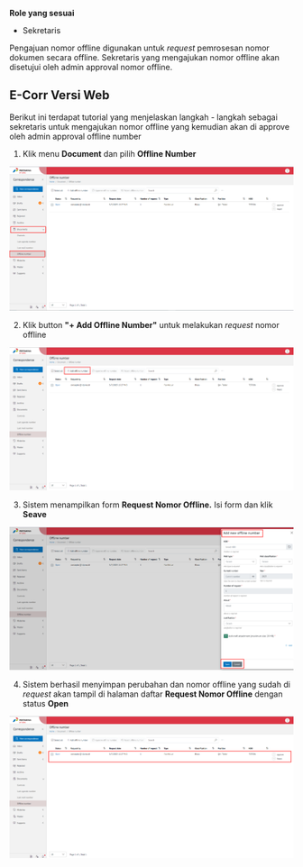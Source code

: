 **Role yang sesuai**

- Sekretaris

Pengajuan nomor offline digunakan untuk *request* pemrosesan nomor dokumen secara offline. Sekretaris yang mengajukan nomor offline akan disetujui oleh admin approval nomor offline. 

## **E-Corr Versi Web**

Berikut ini terdapat tutorial yang menjelaskan langkah - langkah sebagai sekretaris untuk mengajukan nomor offline yang kemudian akan di approve oleh admin approval offline number 


1. Klik menu **Document** dan pilih **Offline Number** 

![gambar](DocumentControl/DC_Web/DC15.png)

2. Klik button **"+ Add Offline Number"** untuk melakukan *request* nomor offline

![gambar](DocumentControl/DC_Web/DC16.png)

3. Sistem menampilkan form **Request Nomor Offline.** Isi form dan klik **Seave**

![gambar](DocumentControl/DC_Web/DC17.png)

4. Sistem berhasil menyimpan perubahan dan nomor offline yang sudah di *request* akan tampil di halaman daftar **Request Nomor Offline** dengan status **Open**

![gambar](DocumentControl/DC_Web/DC18.png)
